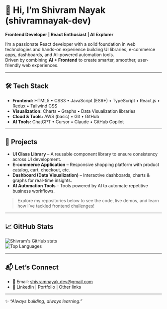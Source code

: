 # 👋 Hi, I’m Shivram Nayak (shivramnayak-dev)

**Frontend Developer | React Enthusiast | AI Explorer**

I’m a passionate React developer with a solid foundation in web technologies and hands-on experience building UI libraries, e-commerce apps, dashboards, and AI-powered automation tools.  
Driven by combining **AI + Frontend** to create smarter, smoother, user-friendly web experiences.

---

## 🛠️ Tech Stack

- **Frontend:** HTML5 • CSS3 • JavaScript (ES6+) • TypeScript • React.js • Redux • Tailwind CSS  
- **Visualization:** Charts • Graphs • Data Visualization libraries  
- **Cloud & Tools:** AWS (basic) • Git • GitHub  
- **AI Tools:** ChatGPT • Cursor • Claude • GitHub Copilot  

---

## 📌 Projects

- **UI Class Library** – A reusable component library to ensure consistency across UI development.  
- **E-commerce Application** – Responsive shopping platform with product catalog, cart, checkout, etc.  
- **Dashboard (Data Visualization)** – Interactive dashboards, charts & graphs for real-time insights.  
- **AI Automation Tools** – Tools powered by AI to automate repetitive business workflows.  

> Explore my repositories below to see the code, live demos, and learn how I’ve tackled frontend challenges!

---

## 📈 GitHub Stats

![Shivram's GitHub stats](https://github-readme-stats.vercel.app/api?username=shivramnayak-dev&show_icons=true&theme=tokyonight)  
![Top Languages](https://github-readme-stats.vercel.app/api/top-langs/?username=shivramnayak-dev&layout=compact&theme=tokyonight)  

---

## 📬 Let’s Connect

- 🔗 Email: [shivramnayak.dev@gmail.com](mailto:shivramnayak.dev@gmail.com)  
- 🔗 LinkedIn | Portfolio | Other links  

---

✨ *“Always building, always learning.”*
